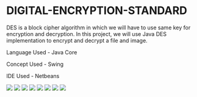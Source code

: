 # DIGITAL-ENCRYPTION-STANDARD
DES is a block cipher algorithm in which we will have to use same key for encryption and decryption. In this project,  we will use Java DES implementation to encrypt and decrypt a file and image. 

Language Used - Java Core

Concept Used - Swing

IDE Used - Netbeans

![](projectscreenshots/dashboard.PNG)
![](projectscreenshots/encryption.JPG)
![](projectscreenshots/fileenc.JPG)
![](projectscreenshots/imageenc.JPG)
![](projectscreenshots/decryption.JPG)
![](projectscreenshots/filedec.JPG)
![](projectscreenshots/imagedec.JPG)
![](projectscreenshots/contact.JPG)

